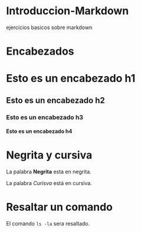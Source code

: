 # Introduccion-Markdown
ejercicios basicos sobre markdown

# Encabezados

# Esto es un encabezado h1
## Esto es un encabezado h2
### Esto es un encabezado h3
#### Esto es un encabezado h4

# Negrita y cursiva
 La palabra **Negrita** esta en negrita.

 La palabra *Curisva* está en cursiva.

 # Resaltar un comando
 El comando `ls -la` sera resaltado.